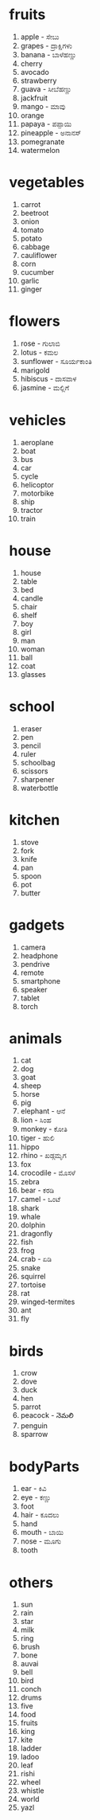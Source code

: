 # fruits

1. apple - ಸೇಬು
2. grapes - ದ್ರಾಕ್ಷಿಗಳು
3. banana - ಬಾಳೆಹಣ್ಣು
4. cherry
5. avocado
6. strawberry
7. guava - ಸೀಬೆಹಣ್ಣು
8. jackfruit
9. mango - ಮಾವು
10. orange
11. papaya - ಪಪ್ಪಾಯಿ
12. pineapple - ಅನಾನಸ್
13. pomegranate
14. watermelon

# vegetables

1. carrot
2. beetroot
3. onion
4. tomato
5. potato
6. cabbage
7. cauliflower
8. corn
9. cucumber
10. garlic
11. ginger

# flowers

1. rose - ಗುಲಾಬಿ
2. lotus - ಕಮಲ
3. sunflower - ಸೂರ್ಯಕಾಂತಿ
4. marigold
5. hibiscus - ದಾಸವಾಳ
6. jasmine - ಮಲ್ಲಿಗೆ

# vehicles

1. aeroplane
2. boat
3. bus
4. car
5. cycle
6. helicoptor
7. motorbike
8. ship
9. tractor
10. train

# house

1. house
2. table
3. bed
4. candle
5. chair
6. shelf
7. boy
8. girl
9. man
10. woman
11. ball
12. coat
13. glasses

# school

1. eraser
2. pen
3. pencil
4. ruler
5. schoolbag
6. scissors
7. sharpener
8. waterbottle

# kitchen

1. stove
2. fork
3. knife
4. pan
5. spoon
6. pot
7. butter

# gadgets

1. camera
2. headphone
3. pendrive
4. remote
5. smartphone
6. speaker
7. tablet
8. torch

# animals

1. cat
2. dog
3. goat
4. sheep
5. horse
6. pig
7. elephant - ಆನೆ
8. lion - ಸಿಂಹ
9. monkey - ಕೋತಿ
10. tiger - ಹುಲಿ
11. hippo
12. rhino - ಖಡ್ಗಮೃಗ
13. fox
14. crocodile - ಮೊಸಳೆ
15. zebra
16. bear - ಕರಡಿ
17. camel - ಒಂಟೆ
18. shark
19. whale
20. dolphin
21. dragonfly
22. fish
23. frog
24. crab - ಏಡಿ
25. snake
26. squirrel
27. tortoise
28. rat
29. winged-termites
30. ant
31. fly

# birds

1. crow
2. dove
3. duck
4. hen
5. parrot
6. peacock - నెమలి
7. penguin
8. sparrow

# bodyParts

1. ear - ಕಿವಿ
2. eye - ಕಣ್ಣು
3. foot
4. hair - ಕೂದಲು
5. hand
6. mouth - ಬಾಯಿ
7. nose - ಮೂಗು
8. tooth

# others

1. sun
2. rain
3. star
4. milk
5. ring
6. brush
7. bone
8. auvai
9. bell
10. bird
11. conch
12. drums
13. five
14. food
15. fruits
16. king
17. kite
18. ladder
19. ladoo
20. leaf
21. rishi
22. wheel
23. whistle
24. world
25. yazl
